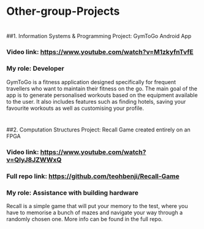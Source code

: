 # Other-group-Projects <br/>
#
#
##1. Information Systems & Programming Project: GymToGo Android App <br/>
### Video link: https://www.youtube.com/watch?v=M1zkyfnTvfE <br/>
### My role: Developer <br/>
GymToGo is a fitness application designed specifically for frequent travellers who want to maintain their fitness on the go. The main goal of the app is to generate personalised workouts based on the equipment available to the user. It also includes features such as finding hotels, saving your favourite workouts as well as customising your profile. <br/>
#
#
##2. Computation Structures Project: Recall Game created entirely on an FPGA <br/>
### Video link: https://www.youtube.com/watch?v=QIyJ8JZWWxQ <br/>
### Full repo link: https://github.com/teohbenji/Recall-Game
### My role: Assistance with building hardware <br/>
Recall is a simple game that will put your memory to the test, where you have to memorise a bunch of mazes and navigate your way through a randomly chosen one. More info can be found in the full repo.
